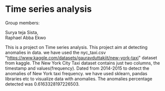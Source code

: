 # Time series analysis

Group members:

Surya teja Sista,                                                                                                                                                     
Raphael Abba Ekwo


This is a project on Time series analysis. This project aim at detecting anomalies in data. 
we have used the nyc_taxi.csv "https://www.kaggle.com/datasets/gauravduttakiit/new-york-taxi" dataset from kaggle. 
The New York City Taxi dataset contains just two columns, the timestamp and values(frequency). Dated from 2014-2015 to detect the anomalies of New York taxi frequency. we have used sklearn, pandas libraries etc to visualize data with anomalies.
The anomalies percentage detected was 0.6163328197226503.

